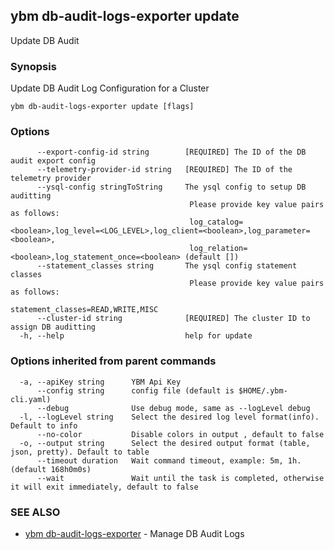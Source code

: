 ## ybm db-audit-logs-exporter update

Update DB Audit

### Synopsis

Update DB Audit Log Configuration for a Cluster

```
ybm db-audit-logs-exporter update [flags]
```

### Options

```
      --export-config-id string        [REQUIRED] The ID of the DB audit export config
      --telemetry-provider-id string   [REQUIRED] The ID of the telemetry provider
      --ysql-config stringToString     The ysql config to setup DB auditting
                                       	Please provide key value pairs as follows:
                                       	log_catalog=<boolean>,log_level=<LOG_LEVEL>,log_client=<boolean>,log_parameter=<boolean>,
                                       	log_relation=<boolean>,log_statement_once=<boolean> (default [])
      --statement_classes string       The ysql config statement classes
                                       	Please provide key value pairs as follows:
                                       	statement_classes=READ,WRITE,MISC
      --cluster-id string              [REQUIRED] The cluster ID to assign DB auditting
  -h, --help                           help for update
```

### Options inherited from parent commands

```
  -a, --apiKey string      YBM Api Key
      --config string      config file (default is $HOME/.ybm-cli.yaml)
      --debug              Use debug mode, same as --logLevel debug
  -l, --logLevel string    Select the desired log level format(info). Default to info
      --no-color           Disable colors in output , default to false
  -o, --output string      Select the desired output format (table, json, pretty). Default to table
      --timeout duration   Wait command timeout, example: 5m, 1h. (default 168h0m0s)
      --wait               Wait until the task is completed, otherwise it will exit immediately, default to false
```

### SEE ALSO

* [ybm db-audit-logs-exporter](ybm_db-audit-logs-exporter.md)	 - Manage DB Audit Logs


